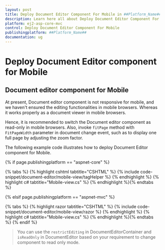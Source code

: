 ```yaml
---
layout: post
title: Deploy Document Editor Component For Mobile in ##Platform_Name## Document Editor Component
description: Learn here all about Deploy Document Editor Component For Mobile in Syncfusion ##Platform_Name## Document Editor component of syncfusion and more.
platform: ej2-asp-core-mvc
control: Deploy Document Editor Component For Mobile
publishingplatform: ##Platform_Name##
documentation: ug
---
```



# Deploy Document Editor component for Mobile

## Document editor component for Mobile

At present, Document editor component is not responsive for mobile, and we haven't ensured the editing functionalities in mobile browsers. Whereas it works properly as a document viewer in mobile browsers.

Hence, it is recommended to switch the Document editor component as read-only in mobile browsers. Also, invoke `fitPage` method with `FitPageWidth` parameter in document change event, such as to display one full page by adjusting the zoom factor.

The following example code illustrates how to deploy Document Editor component for Mobile.

{% if page.publishingplatform == "aspnet-core" %}

{% tabs %}
{% highlight cshtml tabtitle="CSHTML" %}
{% include code-snippet/document-editor/mobile-view/tagHelper %}
{% endhighlight %}
{% highlight c# tabtitle="Mobile-view.cs" %}
{% endhighlight %}{% endtabs %}

{% elsif page.publishingplatform == "aspnet-mvc" %}

{% tabs %}
{% highlight razor tabtitle="CSHTML" %}
{% include code-snippet/document-editor/mobile-view/razor %}
{% endhighlight %}
{% highlight c# tabtitle="Mobile-view.cs" %}
{% endhighlight %}{% endtabs %}
{% endif %}



> You can use the `restrictEditing` in DocumentEditorContainer and `isReadOnly` in DocumentEditor based on your requirement to change component to read only mode.

